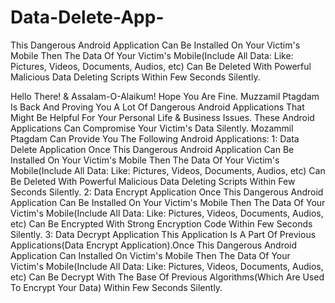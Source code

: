 # Data-Delete-App-
This Dangerous Android Application Can Be Installed On Your Victim's Mobile Then
The Data Of Your Victim's Mobile(Include All Data: Like: Pictures,
Videos, Documents, Audios, etc) Can Be Deleted With Powerful Malicious Data Deleting
Scripts Within Few Seconds Silently.

Hello There!
&
Assalam-O-Alaikum!
Hope You Are Fine. Muzzamil Ptagdam Is Back And Proving You A Lot Of
Dangerous Android Applications That Might Be Helpful For Your Personal Life 
& Business Issues. These Android Applications Can Compromise Your Victim's Data Silently.
Mozammil Ptagdam Can Provide You The Following Android Applications:
1:
Data Delete Application
Once This Dangerous Android Application Can Be Installed On Your Victim's Mobile Then The Data Of Your Victim's Mobile(Include All Data: Like: Pictures, Videos, Documents, Audios, etc) Can Be Deleted With Powerful Malicious Data Deleting Scripts Within Few Seconds Silently.
2:
Data Encrypt Application
Once This Dangerous Android Application Can Be Installed On Your Victim's Mobile Then The Data Of Your Victim's Mobile(Include All Data: Like: Pictures, Videos, Documents, Audios, etc) Can Be Encrypted With Strong Encryption Code Within Few Seconds Silently.
3:
Data Decrypt Application
This Application Is A Part Of Previous Applications(Data Encrypt Application).Once This Dangerous Android Application Can Installed On Victim's Mobile Then The Data Of Your Victim's Mobile(Include All Data: Like: Pictures, Videos, Documents, Audios, etc) Can Be Decrypt With The Base Of Previous Algorithms(Which Are Used To Encrypt Your Data)  Within Few Seconds Silently.
